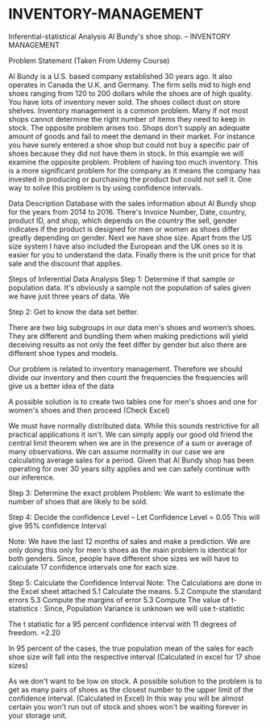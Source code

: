 # INVENTORY-MANAGEMENT
Inferential-statistical Analysis
Al Bundy's shoe shop. – INVENTORY MANAGEMENT

Problem Statement (Taken From Udemy Course)

Al Bundy is a U.S. based company established 30 years ago.
It also operates in Canada the U.K. and Germany.
The firm sells mid to high end shoes ranging from 120 to 200 dollars while the shoes are of high quality.
You have lots of inventory never sold.
The shoes collect dust on store shelves.
Inventory management is a common problem.
Many if not most shops cannot determine the right number of items they need to keep in stock.
The opposite problem arises too.
Shops don't supply an adequate amount of goods and fail to meet the demand in their market.
For instance you have surely entered a shoe shop but could not buy a specific pair of shoes because they did not have them in stock.
In this example we will examine the opposite problem. Problem of having too much inventory.
This is a more significant problem for the company as it means the company has invested in producing or purchasing the product but could not sell it.
One way to solve this problem is by using confidence intervals.

Data Description
Database with the sales information about Al Bundy shop for the years from 2014 to 2016.
There's Invoice Number, Date, country, product ID, and shop, which depends on the country the sell, gender indicates if the product is designed for men or women as shoes differ greatly depending on gender. Next we have shoe size.
Apart from the US size system I have also included the European and the UK ones so it is easier for you to understand the data.
Finally there is the unit price for that sale and the discount that applies.



Steps of Inferential Data Analysis
Step 1: Determine if that sample or population data.
 It's obviously a sample not the population of sales given we have just three years of data. We 

Step 2: Get to know the data set better.

There are two big subgroups in our data men's shoes and women’s shoes. They are different and bundling them when making predictions will yield deceiving results as not only the feet differ by gender but also there are different shoe types and models.

Our problem is related to inventory management.
Therefore we should divide our inventory and then count the frequencies the frequencies will give us a better idea of the data 

A possible solution is to create two tables one for men's shoes and one for women's shoes and then proceed (Check Excel)

We must have normally distributed data.
While this sounds restrictive for all practical applications it isn't.
We can simply apply our good old friend the central limit theorem when we are in the presence of a sum or average of many observations.
We can assume normality in our case we are calculating average sales for a period.
Given that Al Bundy shop has been operating for over 30 years silty applies and we can safely continue with our inference.

Step 3: Determine the exact problem
Problem: We want to estimate the number of shoes that are likely to be sold.

Step 4: Decide the confidence Level – 
Let Confidence Level = 0.05 
This will give 95% confidence Interval

Note:
We have the last 12 months of sales and make a prediction.
We are only doing this only for men's shoes as the main problem is identical for both genders.
Since, people have different shoe sizes we will have to calculate 17 confidence intervals one for each size.

Step 5: Calculate the Confidence Interval 
Note: The Calculations are done in the Excel sheet attached
5.1	Calculate the means.
5.2	Compute the standard errors 
5.3 Compute the margins of error
5.3	Compute The value of t-statistics : Since, Population Variance is unknown we will use t-statistic

The t statistic for a 95 percent confidence interval with 11 degrees of freedom. =2.20 

In 95 percent of the cases, the true population mean of the sales for each shoe size will fall into the respective interval (Calculated in excel for 17 shoe sizes) 



As we don't want to be low on stock.
A possible solution to the problem is to get as many pairs of shoes as the closest number to the upper limit of the confidence interval. (Calculated in Excel)
In this way you will be almost certain you won't run out of stock and shoes won't be waiting forever in your storage unit.


